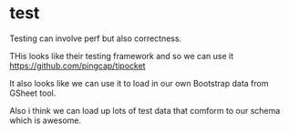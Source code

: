 # test

Testing can involve perf but also correctness.

THis looks like their testing framework and so we can use it
https://github.com/pingcap/tipocket

It also looks like we can use it to load in our own Bootstrap data from GSheet tool.

Also i think we can load up lots of test data that comform to our schema which is awesome.
